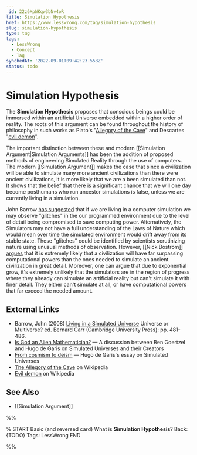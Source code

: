 ```yaml
---
_id: 22z6XpWKqw3bNv4oR
title: Simulation Hypothesis
href: https://www.lesswrong.com/tag/simulation-hypothesis
slug: simulation-hypothesis
type: tag
tags:
  - LessWrong
  - Concept
  - Tag
synchedAt: '2022-09-01T09:42:23.553Z'
status: todo
---
```


# Simulation Hypothesis

The **Simulation Hypothesis** proposes that conscious beings could be immersed within an artificial Universe embedded within a higher order of reality. The roots of this argument can be found throughout the history of philosophy in such works as Plato's "[Allegory of the Cave](https://en.wikipedia.org/wiki/The_Allegory_of_the_Cave)" and Descartes "[evil demon](https://en.wikipedia.org/wiki/Evil_demon)".

The important distinction between these and modern [[Simulation Argument|Simulation Arguments]] has been the addition of proposed methods of engineering Simulated Reality through the use of computers. The modern [[Simulation Argument]] makes the case that since a civilization will be able to simulate many more ancient civilizations than there were ancient civilizations, it is more likely that we are a been simulated than not. It shows that the belief that there is a significant chance that we will one day become posthumans who run ancestor simulations is false, unless we are currently living in a simulation.

John Barrow [has suggested](http://www.simulation-argument.com/barrowsim.pdf) that if we are living in a computer simulation we may observe "glitches" in the our programmed environment due to the level of detail being compromised to save computing power. Alternatively, the Simulators may not have a full understanding of the Laws of Nature which would mean over time the simulated environment would drift away from its stable state. These "glitches" could be identified by scientists scrutinizing nature using unusual methods of observation. However, [[Nick Bostrom]] [argues](http://www.simulation-argument.com/simulation.pdf) that it is extremely likely that a civilization will have far surpassing computational powers than the ones needed to simulate an ancient civilization in great detail. Moreover, one can argue that due to exponential grow, it's extremely unlikely that the simulators are in the region of progress where they already can simulate an artificial reality but can't simulate it with finer detail. They either can't simulate at all, or have computational powers that far exceed the needed amount.

## External Links

- Barrow, John (2008) [Living in a Simulated Universe](http://www.simulation-argument.com/barrowsim.pdf) Universe or Multiverse? ed. Bernard Carr (Cambridge University Press): pp. 481-486.
- [Is God an Alien Mathematician?](http://hplusmagazine.com/2011/01/18/is-god-an-alien-mathematician/) — A discussion between Ben Goertzel and Hugo de Garis on Simulated Universes and their Creators
- [From cosmism to deism](http://www.kurzweilai.net/from-cosmism-to-deism) — Hugo de Garis's essay on Simulated Universes
- [The Allegory of the Cave](https://en.wikipedia.org/wiki/Allegory_of_the_Cave) on Wikipedia
- [Evil demon](https://en.wikipedia.org/wiki/Evil_demon) on Wikipedia

## See Also

- [[Simulation Argument]]


%%

% START
Basic (and reversed card)
What is **Simulation Hypothesis**?
Back: {TODO}
Tags: LessWrong
END
<!--ID: 1663156957512-->


%%
	
